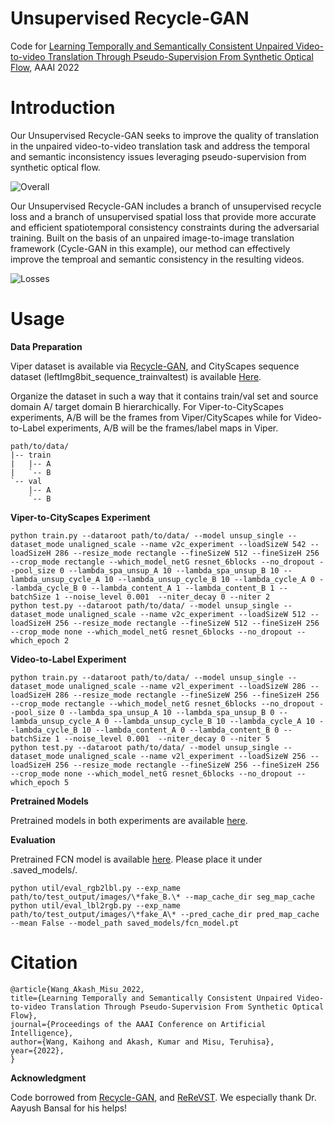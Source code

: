 # Unsupervised Recycle-GAN
Code for [Learning Temporally and Semantically Consistent Unpaired Video-to-video Translation Through Pseudo-Supervision From Synthetic Optical Flow](https://arxiv.org/pdf/2201.05723.pdf), AAAI 2022

# Introduction

Our Unsupervised Recycle-GAN seeks to improve the quality of translation in the unpaired video-to-video translation task and address the temporal and semantic inconsistency issues leveraging pseudo-supervision from synthetic optical flow.

![Overall](figs/fig1.png)

Our Unsupervised Recycle-GAN includes a branch of unsupervised recycle loss and a branch of unsupervised spatial loss that provide more accurate and efficient spatiotemporal consistency constraints during the adversarial training. Built on the basis of an unpaired image-to-image translation framework (Cycle-GAN in this example), our method can effectively improve the temproal and semantic consistency in the resulting videos. 

![Losses](figs/fig2.png)

# Usage

**Data Preparation**

Viper dataset is available via [Recycle-GAN](https://github.com/aayushbansal/Recycle-GAN/), and CityScapes sequence dataset (leftImg8bit_sequence_trainvaltest) is available [Here](https://www.cityscapes-dataset.com/downloads/). 

Organize the dataset in such a way that it contains train/val set and source domain A/ target domain B hierarchically. For Viper-to-CityScapes experiments, A/B will be the frames from Viper/CityScapes while for Video-to-Label experiments, A/B will be the frames/label maps in Viper. 
```
path/to/data/
|-- train
|   |-- A
|   `-- B
`-- val
    |-- A
    `-- B
```

**Viper-to-CityScapes Experiment**
```
python train.py --dataroot path/to/data/ --model unsup_single --dataset_mode unaligned_scale --name v2c_experiment --loadSizeW 542 --loadSizeH 286 --resize_mode rectangle --fineSizeW 512 --fineSizeH 256 --crop_mode rectangle --which_model_netG resnet_6blocks --no_dropout --pool_size 0 --lambda_spa_unsup_A 10 --lambda_spa_unsup_B 10 --lambda_unsup_cycle_A 10 --lambda_unsup_cycle_B 10 --lambda_cycle_A 0 --lambda_cycle_B 0 --lambda_content_A 1 --lambda_content_B 1 --batchSize 1 --noise_level 0.001  --niter_decay 0 --niter 2
python test.py --dataroot path/to/data/ --model unsup_single --dataset_mode unaligned_scale --name v2c_experiment --loadSizeW 512 --loadSizeH 256 --resize_mode rectangle --fineSizeW 512 --fineSizeH 256 --crop_mode none --which_model_netG resnet_6blocks --no_dropout --which_epoch 2
```

**Video-to-Label Experiment**

```
python train.py --dataroot path/to/data/ --model unsup_single --dataset_mode unaligned_scale --name v2l_experiment --loadSizeW 286 --loadSizeH 286 --resize_mode rectangle --fineSizeW 256 --fineSizeH 256 --crop_mode rectangle --which_model_netG resnet_6blocks --no_dropout --pool_size 0 --lambda_spa_unsup_A 10 --lambda_spa_unsup_B 0 --lambda_unsup_cycle_A 0 --lambda_unsup_cycle_B 10 --lambda_cycle_A 10 --lambda_cycle_B 10 --lambda_content_A 0 --lambda_content_B 0 --batchSize 1 --noise_level 0.001  --niter_decay 0 --niter 5
python test.py --dataroot path/to/data/ --model unsup_single --dataset_mode unaligned_scale --name v2l_experiment --loadSizeW 256 --loadSizeH 256 --resize_mode rectangle --fineSizeW 256 --fineSizeH 256 --crop_mode none --which_model_netG resnet_6blocks --no_dropout --which_epoch 5
```
   
**Pretrained Models**

Pretrained models in both experiments are available [here](https://drive.google.com/file/d/1-kcLQLBNk5pOMcdAYPnIQAhA-Kg6_jA5/view?usp=sharing).

**Evaluation**

Pretrained FCN model is available [here](https://drive.google.com/file/d/1NmeC32gGoKqitxBax21-FaAKL_cBwwqg/view?usp=sharing). Please place it under .saved_models/.
```
python util/eval_rgb2lbl.py --exp_name path/to/test_output/images/\*fake_B.\* --map_cache_dir seg_map_cache
python util/eval_lbl2rgb.py --exp_name path/to/test_output/images/\*fake_A\* --pred_cache_dir pred_map_cache --mean False --model_path saved_models/fcn_model.pt
```

# Citation
```
@article{Wang_Akash_Misu_2022, 
title={Learning Temporally and Semantically Consistent Unpaired Video-to-video Translation Through Pseudo-Supervision From Synthetic Optical Flow}, 
journal={Proceedings of the AAAI Conference on Artificial Intelligence}, 
author={Wang, Kaihong and Akash, Kumar and Misu, Teruhisa}, 
year={2022}, 
}
```
             
**Acknowledgment**

Code borrowed from [Recycle-GAN](https://github.com/aayushbansal/Recycle-GAN/), and [ReReVST](https://github.com/daooshee/ReReVST-Code/). We especially thank Dr. Aayush Bansal for his helps!
